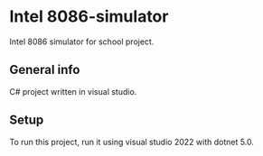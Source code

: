 # Intel 8086-simulator
Intel 8086 simulator for school project.

## General info
C# project written in visual studio.
	
## Setup
To run this project, run it using visual studio 2022 with dotnet 5.0.
